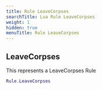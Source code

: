 ```yaml
---
title: Rule LeaveCorpses
searchTitle: Lua Rule LeaveCorpses
weight: 1
hidden: true
menuTitle: Rule LeaveCorpses
---
```

## LeaveCorpses

This represents a LeaveCorpses Rule
```lua
Rule.LeaveCorpses
```